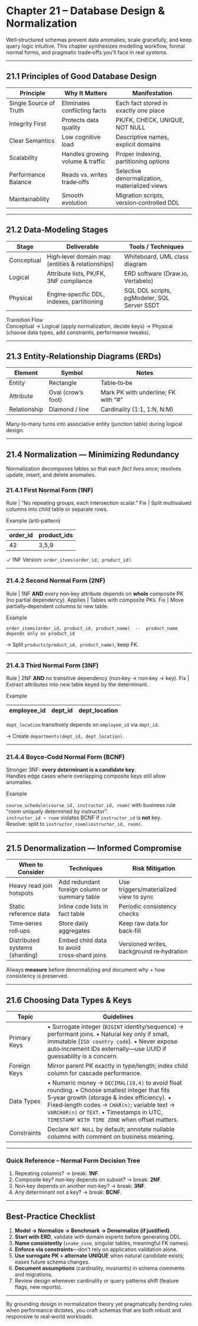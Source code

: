 # Chapter 21 – Database Design & Normalization

Well‑structured schemas prevent data anomalies, scale gracefully, and keep query logic intuitive. This chapter synthesizes modelling workflow, formal normal forms, and pragmatic trade‑offs you’ll face in real systems.

---

## 21.1  Principles of Good Database Design

Principle | Why It Matters | Manifestation
----------|---------------|---------------
Single Source of Truth | Eliminates conflicting facts | Each fact stored in exactly one place
Integrity First | Protects data quality | PK/FK, CHECK, UNIQUE, NOT NULL
Clear Semantics | Low cognitive load | Descriptive names, explicit domains
Scalability | Handles growing volume & traffic | Proper indexing, partitioning options
Performance Balance | Reads vs. writes trade‑offs | Selective denormalization, materialized views
Maintainability | Smooth evolution | Migration scripts, version‑controlled DDL

---

## 21.2  Data‑Modeling Stages

Stage | Deliverable | Tools / Techniques
------|-------------|-------------------
Conceptual | High‑level domain map (entities & relationships) | Whiteboard, UML class diagram
Logical | Attribute lists, PK/FK, 3NF compliance | ERD software (Draw.io, Vertabelo)
Physical | Engine‑specific DDL, indexes, partitioning | SQL DDL scripts, pgModeler, SQL Server SSDT

Transition Flow  
Conceptual → Logical (apply normalization, decide keys) → Physical (choose data types, add constraints, performance tweaks).

---

## 21.3  Entity‑Relationship Diagrams (ERDs)

Element | Symbol | Notes
--------|--------|------
Entity | Rectangle | Table‑to‑be
Attribute | Oval (crow’s foot) | Mark PK with underline; FK with “#”
Relationship | Diamond / line | Cardinality (1:1, 1:N, N:M)

Many‑to‑many turns into associative entity (junction table) during logical design.

---

## 21.4  Normalization — Minimizing Redundancy

Normalization decomposes tables so that *each fact lives once*; resolves update, insert, and delete anomalies.

### 21.4.1 First Normal Form (1NF)

Rule | “No repeating groups, each intersection scalar.”
Fix | Split multivalued columns into child table or separate rows.

Example (anti‑pattern)  

| order_id | product_ids |
|----------|-------------|
| 42       | 3,5,9       |

✓ 1NF Version: `order_items(order_id, product_id)`.

---

### 21.4.2 Second Normal Form (2NF)

Rule | 1NF **AND** every non‑key attribute depends on **whole** composite PK (no partial dependency).
Applies | Tables with composite PKs.
Fix | Move partially‑dependent columns to new table.

Example  

```
order_items(order_id, product_id, product_name)  --  product_name depends only on product_id
```

→ Split `products(product_id, product_name)`; keep FK.

---

### 21.4.3 Third Normal Form (3NF)

Rule | 2NF **AND** no transitive dependency (non‑key → non‑key → key).
Fix | Extract attributes into new table keyed by the determinant.

Example  

| employee_id | dept_id | dept_location |
|-------------|---------|---------------|

`dept_location` transitively depends on `employee_id` via `dept_id`.

→ Create `departments(dept_id, dept_location)`.

---

### 21.4.4 Boyce‑Codd Normal Form (BCNF)

Stronger 3NF: **every determinant is a candidate key**.  
Handles edge cases where overlapping composite keys still allow anomalies.

Example  

`course_schedule(course_id, instructor_id, room)` with business rule “room uniquely determined by instructor”.  
`instructor_id → room` violates BCNF if `instructor_id` is **not** key.  
Resolve: split to `instructor_room(instructor_id, room)`.

---

## 21.5  Denormalization — Informed Compromise

When to Consider | Techniques | Risk Mitigation
----------------|------------|-----------------
Heavy read join hotspots | Add redundant foreign column or summary table | Use triggers/materialized view to sync
Static reference data | Inline code lists in fact table | Periodic consistency checks
Time‑series roll‑ups | Store daily aggregates | Keep raw data for back‑fill
Distributed systems (sharding) | Embed child data to avoid cross‑shard joins | Versioned writes, background re‑hydration

Always **measure** before denormalizing and document why + how consistency is preserved.

---

## 21.6  Choosing Data Types & Keys

Topic | Guidelines
------|-----------
Primary Keys | • Surrogate integer (`BIGINT` identity/sequence) → performant joins.  • Natural key only if small, immutable (`ISO country code`).  • Never expose auto‑increment IDs externally—use UUID if guessability is a concern.
Foreign Keys | Mirror parent PK exactly in type/length; index child column for cascade performance.
Data Types | • Numeric money → `DECIMAL(19,4)` to avoid float rounding.  • Choose smallest integer that fits 5‑year growth (storage & index efficiency).  • Fixed‑length codes → `CHAR(n)`; variable text → `VARCHAR(n)` or `TEXT`.  • Timestamps in UTC, `TIMESTAMP WITH TIME ZONE` when offset matters.
Constraints | Declare `NOT NULL` by default; annotate nullable columns with comment on business meaning.

---

### Quick Reference – Normal Form Decision Tree

1. Repeating columns? → break: **1NF**.  
2. Composite key? non‑key depends on subset? → break: **2NF**.  
3. Non‑key depends on another non‑key? → break: **3NF**.  
4. Any determinant not a key? → break: **BCNF**.  

---

## Best‑Practice Checklist

1. **Model → Normalize → Benchmark → Denormalize (if justified)**.  
2. **Start with ERD**, validate with domain experts before generating DDL.  
3. **Name consistently** (`snake_case`, singular tables, meaningful FK names).  
4. **Enforce via constraints**—don’t rely on application validation alone.  
5. **Use surrogate PK + alternate UNIQUE** when natural candidate exists; eases future schema changes.  
6. **Document assumptions** (cardinality, invariants) in schema comments and migrations.  
7. Review design whenever cardinality or query patterns shift (feature flags, new reports).  

---

By grounding design in normalization theory yet pragmatically bending rules when performance dictates, you craft schemas that are both robust and responsive to real‑world workloads.